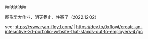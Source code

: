 咕咕咕咕咕

图形学大作业，明天截止，快寄了（2022.12.02）

see: https://www.ryan-floyd.com/ | https://dev.to/0xfloyd/create-an-interactive-3d-portfolio-website-that-stands-out-to-employers-47gc
